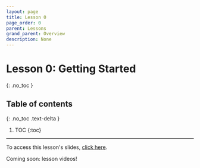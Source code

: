 ```yaml
---
layout: page
title: Lesson 0
page_order: 0
parent: Lessons
grand_parent: Overview
description: None
---
```


# Lesson 0: Getting Started
{: .no_toc }

## Table of contents
{: .no_toc .text-delta }

1. TOC
{:toc}

---

To access this lesson's slides, [click here](https://docs.google.com/presentation/d/1cStn6PqscIJfeQJd9mHPrARsaOk9MuHOY47WFst9nWk/edit?usp=sharing).

Coming soon: lesson videos!

